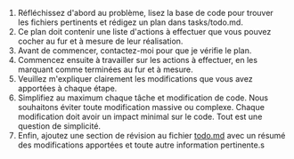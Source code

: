 1. Réfléchissez d'abord au problème, lisez la base de code pour trouver les fichiers pertinents et rédigez un plan dans tasks/todo.md.
2. Ce plan doit contenir une liste d'actions à effectuer que vous pouvez cocher au fur et à mesure de leur réalisation.
3. Avant de commencer, contactez-moi pour que je vérifie le plan.
4. Commencez ensuite à travailler sur les actions à effectuer, en les marquant comme terminées au fur et à mesure.
5. Veuillez m'expliquer clairement les modifications que vous avez apportées à chaque étape.
6. Simplifiez au maximum chaque tâche et modification de code. Nous souhaitons éviter toute modification massive ou complexe. Chaque modification doit avoir un impact minimal sur le code. Tout est une question de simplicité.
7. Enfin, ajoutez une section de révision au fichier [todo.md](http://todo.md/) avec un résumé des modifications apportées et toute autre information pertinente.s